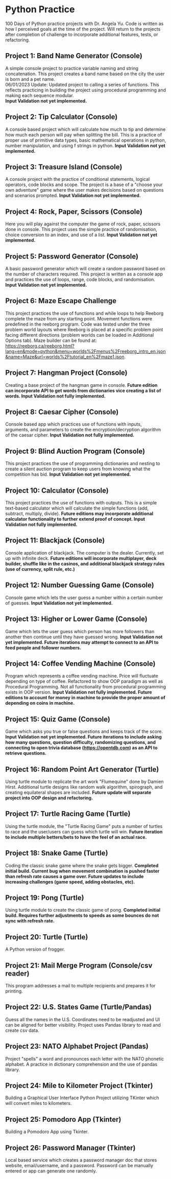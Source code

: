 # Python Practice
100 Days of Python practice projects with Dr. Angela Yu.  Code is written as how I perceived goals at the time of the project.  Will return to the projects after completion of challenge to incorporate additional features, tests, or refactoring.

## Project 1:  Band Name Generator (Console)
A simple console project to practice variable naming and string concatenation.  This project creates a band name based on the city the user is born and a pet name.  
06/01/2023 Update: Updated project to calling a series of functions. This reflects practicing in building the project using procedural programming and making each sequence modular.  
**Input Validation not yet implemented.**

## Project 2:  Tip Calculator (Console)
A console based project which will calculate how much to tip and determine how much each person will pay when splitting the bill.  This is a practice of proper use of primitive data types, basic mathematical operations in python, number manipulation, and using f strings in python.  **Input Validation not yet implemented.**

## Project 3:  Treasure Island (Console)
A console project with the practice of conditional statements, logical operators, code blocks and scope.  The project is a base of a "choose your own adventure" game where the user makes decisions based on questions and scenarios prompted.  **Input Validation not yet implemented.**

## Project 4:  Rock, Paper, Scissors (Console)
Here you will play against the computer the game of rock, paper, scissors done in console.  This project uses the simple practice of randomisation, choice conversion to an index, and use of a list.  **Input Validation not yet implemented.**

## Project 5:  Password Generator (Console)
A basic password generator which will create a random password based on the number of characters required.  This project is written as a console app and practices the use of loops, range, code blocks, and randomisation.  **Input Validation not yet implemented.**

## Project 6:  Maze Escape Challenge
This project practices the use of functions and while loops to help Reeborg complete the maze from any starting point.  Movement functions were predefined in the reeborg program.  Code was tested under the three problem world layouts where Reeborg is placed at a specific problem point facing different directions (problem worlds can be loaded in Additional Options tab).  Maze builder can be found at:  https://reeborg.ca/reeborg.html?lang=en&mode=python&menu=worlds%2Fmenus%2Freeborg_intro_en.json&name=Maze&url=worlds%2Ftutorial_en%2Fmaze1.json.

## Project 7:  Hangman Project (Console)
Creating a base project of the hangman game in console.  **Future edition can incorporate API to get words from dictionaries vice creating a list of words.  Input Validation not fully implemented.**

## Project 8:  Caesar Cipher (Console)
Console based app which practices use of functions with inputs, arguments, and parameters to create the encryption/decryption algorithm of the caesar cipher.  **Input Validation not fully implemented.**

## Project 9:  Blind Auction Program (Console)
This project practices the use of programming dictionaries and nesting to create a silent auction program to keep users from knowing what the competition has bid.  **Input Validation not yet implemented.**

## Project 10:  Calculator (Console)
This project practices the use of functions with outputs.  This is a simple text-based calculator which will calculate the simple functions (add, subtract, multiply, divide).  **Future editions may incorporate additional calculator functionality to further extend proof of concept.  Input Validation not fully implemented.**

## Project 11:  Blackjack (Console)
Console application of blackjack.  The computer is the dealer.  Currently, set up with infinite deck.  **Future editions will incorporate multiplayer, deck builder, shuffle like in the casinos, and additional blackjack strategy rules (use of currency, split rule, etc.)**

## Project 12:  Number Guessing Game (Console)
Console game which lets the user guess a number within a certain number of guesses.  **Input Validation not yet implemented.**

## Project 13:  Higher or Lower Game (Console)
Game which lets the user guess which person has more followers than another then continue until they have guessed wrong.  **Input Validation not yet implemented.  Future iterations may attempt to connect to an API to feed people and follower numbers.**

## Project 14:  Coffee Vending Machine (Console)
Program which represents a coffee vending machine.  Price will fluctuate depending on type of coffee.  Refactored to show OOP paradigm as well as Procedural Programming.  Not all functionality from procedural programming exists in OOP version.  **Input Validation not fully implemented.  Future editions to account for money in machine to provide the proper amount of depending on coins in machine.**

## Project 15:  Quiz Game (Console)
Game which asks you true or false questions and keeps track of the score.  **Input Validation not yet implemented.  Future iterations to include asking how many questions, question difficulty, randomizing questions, and connecting to open trivia database (https://opentdb.com) as an API to retrieve questions.**

## Project 16:  Random Point Art Generator (Turtle)
Using turtle module to replicate the art work "Flumequine" done by Damien Hirst.  Additional turtle designs like random walk algorithm, spirograph, and creating equilateral shapes are included.  **Future update will separate project into OOP design and refactoring.**

## Project 17:  Turtle Racing Game (Turtle)
Using the turtle module, the "Turtle Racing Game" puts a number of turtles to race and the user/users can guess which turtle will win.  **Future iteration to include multiple betters/bets to have the feel of an actual race.**

## Project 18:  Snake Game (Turtle)
Coding the classic snake game where the snake gets bigger. **Completed initial build.  Current bug when movement combination is pushed faster than refresh rate causes a game over.  Future updates to include increasing challenges (game speed, adding obstacles, etc).**

## Project 19:  Pong (Turtle)
Using turtle module to create the classic game of pong.  **Completed initial build.  Requires further adjustments to speeds as some bounces do not sync with refresh rate.** 

## Project 20:  Turtle (Turtle)
A Python version of frogger.

## Project 21:  Mail Merge Program (Console/csv reader)
This program addresses a mail to multiple recipients and prepares it for printing.

## Project 22:  U.S. States Game (Turtle/Pandas)
Guess all the names in the U.S.  Coordinates need to be readjusted and UI can be aligned for better visibility.  Project uses Pandas library to read and create csv data.

## Project 23:  NATO Alphabet Project (Pandas)
Project "spells" a word and pronounces each letter with the NATO phonetic alphabet.  A practice in dictionary comprehension and the use of pandas library.

## Project 24:  Mile to Kilometer Project (Tkinter)
Building a Graphical User Interface Python Project utilizing TKinter which will convert miles to kilometers.

## Project 25:  Pomodoro App (Tkinter)
Building a Pomodoro App using Tkinter.

## Project 26:  Password Manager (Tkinter)
Local based service which creates a password manager doc that stores website, email/username, and a password.  Password can be manually entered or app can generate one randomly.
